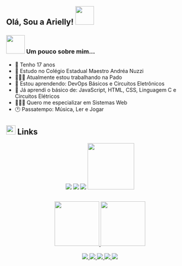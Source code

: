 <h2> Olá, Sou a Arielly! <img src="https://i.picasion.com/pic91/c054d44d5a998705a37d22af9fbb0022.gif" width="50"></h2>

<h3><img src="https://media.tenor.com/images/ca04fa4a620d53abb7913a936b5346e7/tenor.gif" width="50"> Um pouco sobre mim...</h3> 

- 🦋 Tenho 17 anos
- 📓 Estudo no Colégio Estadual Maestro Andréa Nuzzi
- 👩🏻‍💼 Atualmente estou trabalhando na Pado
- 🌱 Estou aprendendo: DevOps Básicos e Circuitos Eletrônicos
- 🦉 Já aprendi o básico de: JavaScript, HTML, CSS, Linguagem C e Circuitos Elétricos
- 👩🏻‍💻 Quero me especializar em Sistemas Web
- 🕐 Passatempo: Música, Ler e Jogar

<h2><img src="https://media0.giphy.com/media/rtRflhLVzbNWU/giphy.gif" width="25"> Links</h2>

<div align="center">
  <a href="https://www.instagram.com/arydalex/"><img src="https://img.shields.io/badge/Instagram-9400D3?style=for-the-badge&logo=instagram&logoColor=white"></a>
  <a><img src="https://img.shields.io/badge/arielly.dalexandre.2004@gmail.com-D14836?style=for-the-badge&logo=gmail&logoColor=white"></a>
  <a href="https://www.linkedin.com/in/arielly-d-alexandre-b5a3aa1a6/"><img src="https://img.shields.io/badge/LinkedIn-0077B5?style=for-the-badge&logo=linkedin&logoColor=white"></a>
  <a href="https://github.com/AryDalex"><img src="https://img.shields.io/github/followers/AryDalex?label=follow&style=social" width="125em"></a>
</div>

<h2></h2>

<div align="center">
  <a href="https://github.com/arydalex">
  <img height="120em" src="https://github-readme-stats.vercel.app/api?username=AryDalex&show_icons=true&theme=dracula&include_all_commits=true&count_private=true"/>
  <img height="120em" src="https://github-readme-stats.vercel.app/api/top-langs/?username=AryDalex&layout=compact&langs_count=7&theme=dracula"/>
</div><br>
  
<div align="center">
  <img src="https://img.shields.io/badge/JavaScript-323330?style=for-the-badge&logo=javascript&logoColor=F7DF1E">
  <img src="https://img.shields.io/badge/Node.js-43853D?style=for-the-badge&logo=node.js&logoColor=white">
  <img src="https://img.shields.io/badge/HTML5-E34F26?style=for-the-badge&logo=html5&logoColor=white">
  <img src="https://img.shields.io/badge/CSS3-1572B6?style=for-the-badge&logo=css3&logoColor=white">
  <img src="https://img.shields.io/badge/C-00599C?style=for-the-badge&logo=c&logoColor=white">
</div>
  
<!--
Fontes:
  https://github.com/rafaballerini/PerfilGithub
  https://www.youtube.com/watch?v=TsaLQAetPLU
  https://picasion.com/
-->
